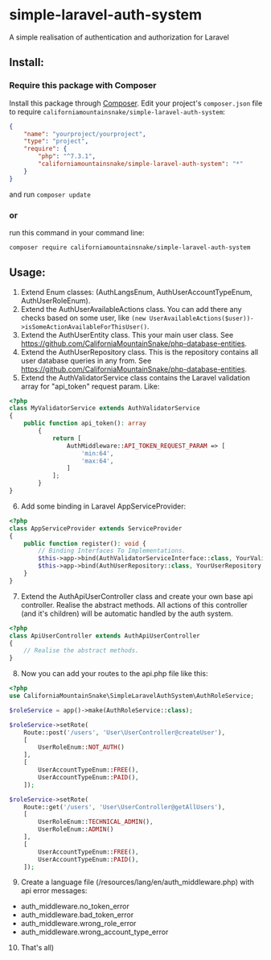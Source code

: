 # simple-laravel-auth-system
A simple realisation of authentication and authorization for Laravel

## Install:
### Require this package with Composer
Install this package through [Composer](https://getcomposer.org/).
Edit your project's `composer.json` file to require `californiamountainsnake/simple-laravel-auth-system`:
```json
{
    "name": "yourproject/yourproject",
    "type": "project",
    "require": {
        "php": "^7.3.1",
        "californiamountainsnake/simple-laravel-auth-system": "*"
    }
}
```
and run `composer update`

### or
run this command in your command line:
```bash
composer require californiamountainsnake/simple-laravel-auth-system
```

## Usage:
1. Extend Enum classes: (AuthLangsEnum, AuthUserAccountTypeEnum, AuthUserRoleEnum).
2. Extend the AuthUserAvailableActions class. You can add there any checks based on some user, like `(new UserAvailableActions($user))->isSomeActionAvailableForThisUser()`.  
3. Extend the AuthUserEntity class. This your main user class. See https://github.com/CaliforniaMountainSnake/php-database-entities.
4. Extend the AuthUserRepository class. This is the repository contains all user database queries in any from. See https://github.com/CaliforniaMountainSnake/php-database-entities.
5. Extend the AuthValidatorService class contains the Laravel validation array for "api_token" request param. Like:
```php
<?php
class MyValidatorService extends AuthValidatorService
{
    public function api_token(): array
        {
            return [
                AuthMiddleware::API_TOKEN_REQUEST_PARAM => [
                    'min:64',
                    'max:64',
                ]
            ];
        }
}
```
6. Add some binding in Laravel AppServiceProvider: 
```php
<?php
class AppServiceProvider extends ServiceProvider
{    
    public function register(): void {
        // Binding Interfaces To Implementations.
        $this->app->bind(AuthValidatorServiceInterface::class, YourValidatorService::class);
        $this->app->bind(AuthUserRepository::class, YourUserRepository::class);
    }
}
```
7. Extend the AuthApiUserController class and create your own base api controller. Realise the abstract methods.
All actions of this controller (and it's children) will be automatic handled by the auth system.
```php
<?php
class ApiUserController extends AuthApiUserController
{
    // Realise the abstract methods.
}
```

8. Now you can add your routes to the api.php file like this:
```php
<?php
use CaliforniaMountainSnake\SimpleLaravelAuthSystem\AuthRoleService;

$roleService = app()->make(AuthRoleService::class);

$roleService->setRote(
    Route::post('/users', 'User\UserController@createUser'),
    [
        UserRoleEnum::NOT_AUTH()
    ],
    [
        UserAccountTypeEnum::FREE(),
        UserAccountTypeEnum::PAID(),
    ]);

$roleService->setRote(
    Route::get('/users', 'User\UserController@getAllUsers'),
    [
        UserRoleEnum::TECHNICAL_ADMIN(),
        UserRoleEnum::ADMIN()
    ],
    [
        UserAccountTypeEnum::FREE(),
        UserAccountTypeEnum::PAID(),
    ]);
```
9. Create a language file (/resources/lang/en/auth_middleware.php) with api error messages:
- auth_middleware.no_token_error
- auth_middleware.bad_token_error
- auth_middleware.wrong_role_error
- auth_middleware.wrong_account_type_error
10. That's all)
